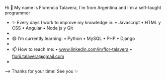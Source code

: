 Hi 👋 My name is Florencia Talavera, I´m from Argentina and I´m a self-taught programmer

- ✨ Every days I work to improve my knowledge in:
• Javascript
• HTML y CSS
• Angular
• Node js y Git
-
- 😄 I’m currently learning:
• Python
• MySQL
• PHP
• Django
-
- 📫 How to reach me:
• www.linkedin.com/in/flor-talavera
• florii.talavera@gmail.com
-
--> Thanks for your time! See you ✨ 
